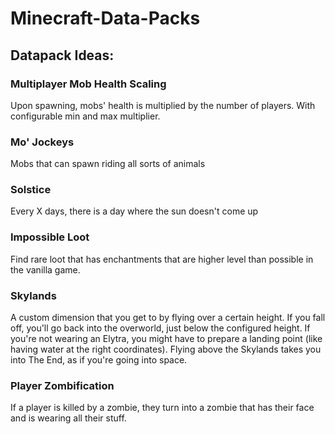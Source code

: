 # Minecraft-Data-Packs

## Datapack Ideas:
### Multiplayer Mob Health Scaling

Upon spawning, mobs' health is multiplied by the number of players. With configurable min and max multiplier.

### Mo' Jockeys

Mobs that can spawn riding all sorts of animals

### Solstice

Every X days, there is a day where the sun doesn't come up

### Impossible Loot

Find rare loot that has enchantments that are higher level than possible in the vanilla game.

### Skylands

A custom dimension that you get to by flying over a certain height. If you fall off, you'll go back into the overworld, just below the configured height. If you're not wearing an Elytra, you might have to prepare a landing point (like having water at the right coordinates). Flying above the Skylands takes you into The End, as if you're going into space.

### Player Zombification

If a player is killed by a zombie, they turn into a zombie that has their face and is wearing all their stuff.

